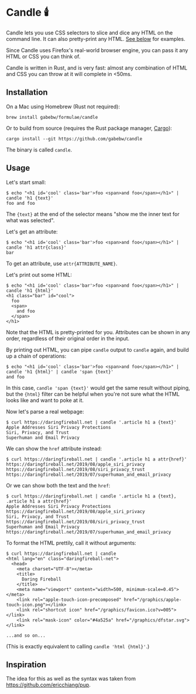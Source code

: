 # Candle :candle:

Candle lets you use CSS selectors to slice and dice any HTML on the command
line. It can also pretty-print any HTML. [See below](#usage) for examples.

Since Candle uses Firefox's real-world browser engine, you can pass it any HTML
or CSS you can think of.

Candle is written in Rust, and is very fast: almost any combination of HTML and
CSS you can throw at it will complete in <50ms.

## Installation

On a Mac using Homebrew (Rust not required):

    brew install gabebw/formulae/candle

Or to build from source (requires the Rust package manager,
[Cargo](https://doc.rust-lang.org/cargo/getting-started/installation.html)):

    cargo install --git https://github.com/gabebw/candle

The binary is called `candle`.

## Usage

Let's start small:

    $ echo "<h1 id='cool' class='bar'>foo <span>and foo</span></h1>" | candle 'h1 {text}'
    foo and foo

The `{text}` at the end of the selector means "show me the inner text for what was selected".

Let's get an attribute:

    $ echo "<h1 id='cool' class='bar'>foo <span>and foo</span></h1>" | candle 'h1 attr{class}'
    bar

To get an attribute, use `attr{ATTRIBUTE_NAME}`.

Let's print out some HTML:

    $ echo "<h1 id='cool' class='bar'>foo <span>and foo</span></h1>" | candle 'h1 {html}'
    <h1 class="bar" id="cool">
      foo
      <span>
        and foo
      </span>
    </h1>

Note that the HTML is pretty-printed for you. Attributes can be shown in any
order, regardless of their original order in the input.

By printing out HTML, you can pipe `candle` output to `candle` again, and build
up a chain of operations:

    $ echo "<h1 id='cool' class='bar'>foo <span>and foo</span></h1>" | candle 'h1 {html}' | candle 'span {text}'
    and foo

In this case, `candle 'span {text}'` would get the same result without piping,
but the `{html}` filter can be helpful when you're not sure what the HTML looks
like and want to poke at it.

Now let's parse a real webpage:

    $ curl https://daringfireball.net | candle '.article h1 a {text}'
    Apple Addresses Siri Privacy Protections
    Siri, Privacy, and Trust
    Superhuman and Email Privacy

We can show the `href` attribute instead:

    $ curl https://daringfireball.net | candle '.article h1 a attr{href}'
    https://daringfireball.net/2019/08/apple_siri_privacy
    https://daringfireball.net/2019/08/siri_privacy_trust
    https://daringfireball.net/2019/07/superhuman_and_email_privacy

Or we can show both the text and the `href`:

    $ curl https://daringfireball.net | candle '.article h1 a {text}, .article h1 a attr{href}'
    Apple Addresses Siri Privacy Protections
    https://daringfireball.net/2019/08/apple_siri_privacy
    Siri, Privacy, and Trust
    https://daringfireball.net/2019/08/siri_privacy_trust
    Superhuman and Email Privacy
    https://daringfireball.net/2019/07/superhuman_and_email_privacy

To format the HTML prettily, call it without arguments:

    $ curl https://daringfireball.net | candle
    <html lang="en" class="daringfireball-net">
      <head>
        <meta charset="UTF-8"></meta>
        <title>
          Daring Fireball
        </title>
        <meta name="viewport" content="width=500, minimum-scale=0.45"></meta>
        <link rel="apple-touch-icon-precomposed" href="/graphics/apple-touch-icon.png"></link>
        <link rel="shortcut icon" href="/graphics/favicon.ico?v=005"></link>
        <link rel="mask-icon" color="#4a525a" href="/graphics/dfstar.svg"></link>

    ...and so on...

(This is exactly equivalent to calling `candle 'html {html}'`.)

## Inspiration

The idea for this as well as the syntax was taken from
https://github.com/ericchiang/pup.
